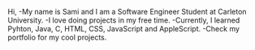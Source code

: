 Hi,
-My name is Sami and I am a Software Engineer Student at Carleton University.
-I love doing projects in my free time.
-Currently, I learned Pyhton, Java, C, HTML, CSS, JavaScript and AppleScript.
-Check my portfolio for my cool projects.

<!---
Samimnif/Samimnif is a ✨ special ✨ repository because its `README.md` (this file) appears on your GitHub profile.
You can click the Preview link to take a look at your changes.
--->
